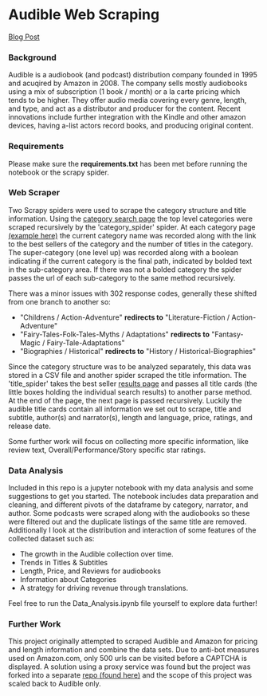 # Audible Web Scraping

[Blog Post](https://nycdatascience.com/blog/student-works/the-library-of-audible-web-scraping/)

### Background
Audible is a audiobook (and podcast) distribution company founded in 1995 and acuqired by Amazon in 2008. The company sells mostly audiobooks using a mix of subscription (1 book / month) or a la carte pricing which tends to be higher. They offer audio media covering every genre, length, and type, and act as a distributor and producer for the content. Recent innovations include further integration with the Kindle and other amazon devices, having a-list actors record books, and producing original content. 

### Requirements
Please make sure the **requirements.txt** has been met before running the notebook or the scrapy spider.

### Web Scraper
Two Scrapy spiders were used to scrape the category structure and title information. Using the [category search page](https://www.audible.com/categories) the top level categories were scraped recursively by the 'category_spider' spider. At each category page [(example here)](https://www.audible.com/cat/Science-Fiction/Cyberpunk-Audiobooks/18580633011?ref=a_cat_Scien_c0_subCat_16&pf_rd_p=4fdf5dba-0b06-48f5-a441-a92b57cca04f&pf_rd_r=X3E9WTYNJSJQCQRN7QRX) the current category name was recorded along with the link to the best sellers of the category and the number of titles in the category. The super-category (one level up) was recorded along with a boolean indicating if the current category is the final path, indicated by bolded text in the sub-category area. If there was not a bolded category the spider passes the url of each sub-category to the same method recursively. 

There was a minor issues with 302 response codes, generally these shifted from one branch to another so:
- "Childrens / Action-Adventure" **redirects to** "Literature-Fiction / Action-Adventure"
- "Fairy-Tales-Folk-Tales-Myths / Adaptations" **redirects to** "Fantasy-Magic / Fairy-Tale-Adaptations"
- "Biographies / Historical" **redirects to** "History / Historical-Biographies"

Since the category structure was to be analyzed separately, this data was stored in a CSV file and another spider scraped the title information. The 'title_spider' takes the best seller [results page](https://www.audible.com/search?node=18580638011&searchRank=salesrank&ref=a_cat_Scien_c4_showmore&pf_rd_p=edab67c5-fa72-4f54-8432-47fd8ef798c3&pf_rd_r=AEYZ7KCVH6FS4X08TWS2) and passes all title cards (the little boxes holding the individual search results) to another parse method. At the end of the page, the next page is passed recursively. Luckily the audible title cards contain all information we set out to scrape, title and subtitle, author(s) and narrator(s), length and language, price, ratings, and release date. 

Some further work will focus on collecting more specific information, like review text, Overall/Performance/Story specific star ratings. 

### Data Analysis
Included in this repo is a jupyter notebook with my data analysis and some suggestions to get you started. The notebook includes data preparation and cleaning, and different pivots of the dataframe by category, narrator, and author. Some podcasts were scraped along with the audiobooks so these were filtered out and the duplicate listings of the same title are removed. Additionally I look at the distribution and interaction of some features of the collected dataset such as:
- The growth in the Audible collection over time.
- Trends in Titles & Subtitles
- Length, Price, and Reviews for audiobooks
- Information about Categories
- A strategy for driving revenue through translations.

Feel free to run the Data_Analysis.ipynb file yourself to explore data further!



### Further Work
This project originally attempted to scraped Audible and Amazon for pricing and length information and combine the data sets. Due to anti-bot measures used on Amazon.com, only 500 urls can be visited before a CAPTCHA is displayed. A solution using a proxy service was found but the project was forked into a separate [repo (found here)](https://github.com/jwelch1123/amazon_scrape.git) and the scope of this project was scaled back to Audible only.


